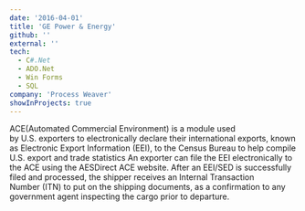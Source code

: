 ```yaml
---
date: '2016-04-01'
title: 'GE Power & Energy'
github: ''
external: ''
tech:
  - C#.Net
  - ADO.Net
  - Win Forms
  - SQL
company: 'Process Weaver'
showInProjects: true
---
```


ACE(Automated Commercial Environment) is a module used by U.S. exporters to
electronically declare their international exports, known as Electronic Export Information (EEI),
to the Census Bureau to help compile U.S. export and trade statistics
An exporter can file the EEI electronically to the ACE using the AESDirect ACE website. After
an EEI/SED is successfully filed and processed, the shipper receives an Internal Transaction
Number (ITN) to put on the shipping documents, as a confirmation to any government agent
inspecting the cargo prior to departure.
